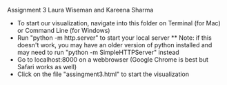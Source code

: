 Assignment 3 
Laura Wiseman and Kareena Sharma 

- To start our visualization, navigate into this folder on Terminal (for Mac) or Command Line (for Windows)
- Run "python -m http.server" to start your local server 
    ** Note: if this doesn't work, you may have an older version of python installed and may need to run "python -m SimpleHTTPServer" instead
- Go to localhost:8000 on a webbrowser (Google Chrome is best but Safari works as well)
- Click on the file "assingment3.html" to start the visualization